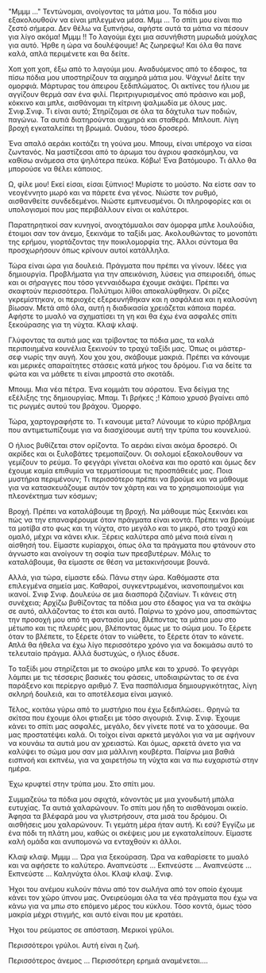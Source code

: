 
"Μμμμ ..." Τεντώνομαι, ανοίγοντας τα μάτια μου. Τα πόδια μου εξακολουθούν να είναι μπλεγμένα μέσα. Μμμ ... Το σπίτι μου είναι πιο ζεστό σήμερα. Δεν θέλω  να ξυπνήσω, αφήστε αυτά τα μάτια να πέσουν για λίγο ακόμα! Μμμμ !! Το λαγούμι  έχει μια ασυνήθιστη μυρωδιά μούχλας για αυτό. Ήρθε η ώρα να δουλέψουμε! Ας ζωηρεψω! Και όλα θα πανε καλά, απλά περιμένετε και θα δείτε.

Χοπ χοπ χοπ, έξω από το λαγούμι μου. Αναδυόμενος από το έδαφος, τα πίσω πόδια μου υποστηρίζουν τα αιχμηρά μάτια μου. Ψάχνω! Δείτε την ομορφιά. Μάρτυρας του άπειρου ξεδιπλώματος. Οι ακτίνες του ήλιου με αγγίζουν θερμά σαν ένα φιλί. Περιτριγυρισμένος από πράσινο και μοβ, κόκκινο και μπλε, αισθάνομαι τη κίτρινη ψαλμωδία με όλους μας. Σνιφ.Σνιφ. Τι είναι αυτό; Στηρίζομαι σε όλα τα δάχτυλα των ποδιών, παγώνω. Τα αυτιά διατηρούνται αιχμηρά και σταθερά. Μπλουπ. Λίγη βροχή εγκαταλείπει τη βρωμιά. Ουάου, τόσο δροσερό.

Ένα απαλό αεράκι κοιτάζει τη γούνα μου. Μπουμ, είναι υπέροχο να είσαι ζωντανός. Να μαστίζεσαι από το άρωμα του άγριου φασκόμηλου, να καθίσω ανάμεσα στα ψηλότερα πεύκα. Κόβω!  Ένα βατόμουρο. Τι άλλο θα μπορούσε να θέλει κάποιος.

Ω, φίλε μου! Εκεί είσαι, είσαι ξύπνιος! Μυρίστε το μούστο. Να είστε σαν το νεογέννητο μωρό και να πάρετε ένα γένος. Νιώστε τον ρυθμό, αισθανθείτε συνδεδεμένοι. Νιώστε εμπνευσμένοι. Οι πληροφορίες και οι υπολογισμοί που μας περιβάλλουν είναι οι καλύτεροι.

Παρατηρητικοί σαν κυνηγοί, ανοιχτόμυαλοι σαν όμορφα μπλε λουλούδια, έτοιμοι σαν τον άνεμο, ξεκινάμε το ταξίδι μας. Ακολουθώντας το μονοπάτι της ερήμου, γιορτάζοντας την ποικιλομορφία της. Άλλοι σύντομα θα προσχωρήσουν όπως κρίνουν αυτοί κατάλληλα.

Τώρα είναι ώρα για δουλειά. Πράγματα που πρέπει να γίνουν. Ιδέες για δημιουργία. Προβλήματα για την απεικόνιση, λύσεις για σπειροειδή, όπως και οι σήραγγες που τόσο γενναιόδωρα έχουμε σκάψει. Πρέπει να σκαφτούν περισσότερα. Πολύτιμοι λίθοι αποκαλύφθηκαν. Οι ρίζες γκρεμίστηκαν, οι περιοχές εξερευνήθηκαν και η ασφάλεια και η καλοσύνη βίωσαν. Μετά από όλα, αυτή η διαδικασία χρειάζεται κάποια παρέα. Αφήστε το μυαλό να σχηματίσει τη γη και θα έχω ένα ασφαλές σπίτι ξεκούρασης για τη νύχτα. Κλαψ κλαψ.

Γλύφοντας  τα αυτιά μας και τρίβοντας τα πόδια μας, τα καλά περιποιημένα κουνέλια ξεκινούν το τραχύ ταξίδι μας. Όπως οι μάστερ-σεφ νωρίς την αυγή. Χου χου χου, σκάβουμε μακριά. Πρέπει να κάνουμε και μερικές απαραίτητες στάσεις κατά μήκος του δρόμου. Για να δείτε τα φώτα και να μάθετε τι είναι μπροστά στο σκοτάδι.

Μπουμ. Μια νέα πέτρα. Ένα κομμάτι του αόρατου. Ένα δείγμα της εξέλιξης της δημιουργίας.
Μπαμ. Τι βρήκες ;! Κάποιο χρυσό βγαίνει από τις ρωγμές αυτού του βράχου. Όμορφο.

Τώρα, χαρτογραφήστε το. Τι κανουμε μετα? Λύνουμε το κύριο πρόβλημα που αντιμετωπίζουμε για να διασχίσουμε αυτή την τρύπα του κουνελιού.

Ο ήλιος βυθίζεται στον ορίζοντα. Το αεράκι είναι ακόμα δροσερό. Οι ακρίδες και οι ξυλοβάτες τρεμοπαίζουν. Οι σολομοί εξακολουθουν να γεμίζουν το ρεύμα. Το φεγγάρι γίνεται ολοένα και πιο ορατό και όμως δεν έχουμε καμία επιθυμία να τερματίσουμε τις προσπάθειές μας. Ποια μυστήρια περιμένουν; Τι περισσότερο πρέπει να βρούμε και να μάθουμε για να κατασκευάζουμε αυτόν τον χάρτη και να το χρησιμοποιούμε για πλεονέκτημα των κόσμων;

Βροχή. Πρέπει να καταλάβουμε τη βροχή. Να μάθουμε  πώς ξεκινάει και πώς να την επαναφέρουμε όταν πράγματα είναι κοντά. Πρέπει να βρούμε τα μοτίβα στο φως και τη νύχτα, στο μεγάλο και το μικρό, στο τραχύ και ομαλό, μέχρι να κάνει κλικ. Ξέρεις καλύτερα από μένα ποιά είναι η αίσθησή του. Είμαστε κυρίαρχοι, όπως όλα τα πράγματα που φτάνουν στο άγνωστο και ανοίγουν τη σοφία των πρεσβυτέρων. Μόλις το καταλάβουμε, θα είμαστε σε θέση να μετακινήσουμε βουνά.

Αλλά, για τώρα, είμαστε εδώ. Πάνω στην ώρα. Καθόμαστε στα επιλεγμένα σημεία μας. Καθαροί, συγκεντρωμένοι, ικανοποιημένοι και ικανοί. Σνιφ Σνιφ. Δουλεύω σε μια διασπορά ζιζανίων. Τι κάνεις στη συνέχεια; Αρχίζω βυθίζοντας τα πόδια μου στο έδαφος για να τα σκάψω σε αυτό, αλλάζοντας το έτσι και αυτό. Παίρνω το χρόνο μου, αποσπώντας  την προσοχή μου από τη φαντασία μου, βλέποντας τα μάτια μου στο μέτωπο και τις πλευρές μου, βλέποντας όμως με το σώμα μου. Το ξέρετε όταν το βλέπετε, το ξέρετε όταν το νιώθετε, το ξέρετε όταν το κάνετε. Απλά θα ήθελα να έχω λίγο περισσότερο χρόνο για να δοκιμάσω αυτό το τελευταίο πράγμα. Αλλά δυστυχώς, ο ήλιος  έδυσε.

Το ταξίδι μου στηρίζεται με το σκούρο μπλε και το χρυσό. Το φεγγάρι λάμπει με τις τέσσερις βασικές του φάσεις, υποδιαιρώντας το σε ένα παράξενο και περίεργο αριθμό 7. Ένα πασπάλισμα δημιουργικότητας, λίγη σκληρή δουλειά, και το αποτέλεσμα είναι μαγικό.

Τέλος, κοιτάω γύρω από το μυστήριο που έχω ξεδιπλώσει.. Θρηνώ τα σκίτσα που έχουμε όλοι φτιαξει με τόσο σιγουριά. Σνιφ. Σνιφ. Έχουμε κάνει το σπίτι μας ασφαλές, μεγάλο, δεν γίνετε ποτέ να το χάσουμε. Θα μας προστατέψει καλά. Οι τοίχοι είναι αρκετά μεγάλοι για να με αφήνουν να κουνάω τα αυτιά μου αν χρειαστώ. Και όμως, αρκετά άνετο για να καλύψει το σώμα μου σαν μια μάλλινη κουβέρτα. Παίρνω μια βαθιά εισπνοή και εκπνέω, για να χαιρετήσω τη νύχτα και να πω ευχαριστώ στην ημέρα.

Έχω κρυφτεί στην τρύπα μου. Στο σπίτι μου.

Συμμαζεύω τα πόδια μου σφιχτά, κάνοντάς με μια χνουδωτή μπάλα ευτυχίας. Τα αυτιά χαλαρώνουν. Το σπίτι μου ήδη το αισθάνομαι οικείο. Άφησα τα βλέφαρά μου να γλιστρήσουν, στα μισά του δρόμου. Οι αισθήσεις μου χαλαρώνουν. Τι γεμάτη μέρα ήταν αυτή. Κι εσύ? Εγγίζω με ένα πόδι τη πλάτη μου, καθώς οι σκέψεις μου με εγκαταλείπουν. Είμαστε καλή ομάδα και ανυπομονώ να ενταχθούν κι άλλοι.

Κλαψ κλαψ. Μμμμ ... Ώρα για ξεκούραση. Ώρα να καθαρίσετε το μυαλό και να αφήσετε το καλύτερο. Αναπνεύστε ... Εκπνεύστε ... Αναπνεύστε ... Εκπνεύστε ... Καληνύχτα όλοι. Κλαψ κλαψ. Σνιφ.

Ήχοι του ανέμου κυλούν πάνω από τον σωλήνα από τον οποίο έχουμε κάνει τον χώρο ύπνου μας. Ονειρεύομαι όλα τα νέα πράγματα που έχω να κάνω για να μπω στο επόμενο μέρος του κύκλου. Τόσο κοντά, όμως τόσο μακρία μέχρι στιγμής, και αυτό είναι που με κρατάει.

Ήχοι του ρεύματος σε απόσταση. Μερικοί γρύλοι.

Περισσότεροι γρύλοι. Αυτή είναι η ζωή.

Περισσότερος άνεμος ... Περισσότερη ερημιά αναμένεται....
